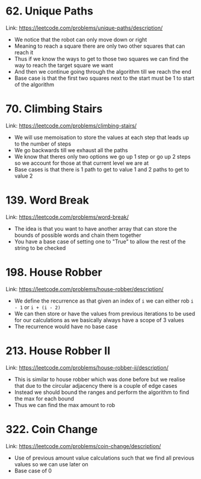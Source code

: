 # 62. Unique Paths

Link: https://leetcode.com/problems/unique-paths/description/

- We notice that the robot can only move down or right
- Meaning to reach a square there are only two other squares that can reach it
- Thus if we know the ways to get to those two squares we can find the way to reach the target square we want
- And then we continue going through the algorithm till we reach the end
- Base case is that the first two squares next to the start must be 1 to start of the algorithm

# 70. Climbing Stairs

Link: https://leetcode.com/problems/climbing-stairs/

- We will use memoisation to store the values at each step that leads up to the number of steps
- We go backwards till we exhaust all the paths
- We know that theres only two options we go up 1 step or go up 2 steps so we account for those at that current level we are at
- Base cases is that there is 1 path to get to value 1 and 2 paths to get to value 2

# 139. Word Break

Link: https://leetcode.com/problems/word-break/

- The idea is that you want to have another array that can store the bounds of possible words and chain them together
- You have a base case of setting one to "True" to allow the rest of the string to be checked

# 198. House Robber

Link: https://leetcode.com/problems/house-robber/description/

- We define the recurrence as that given an index of `i` we can either rob `i - 1` or `i + (i - 2)`
- We can then store or have the values from previous iterations to be used for our calculations as we basically always have a scope of 3 values
- The recurrence would have no base case

# 213. House Robber II

Link: https://leetcode.com/problems/house-robber-ii/description/

- This is similar to house robber which was done before but we realise that due to the circular adjacency there is a couple of edge cases
- Instead we should bound the ranges and perform the algorithm to find the max for each bound
- Thus we can find the max amount to rob

# 322. Coin Change

Link: https://leetcode.com/problems/coin-change/description/

- Use of previous amount value calculations such that we find all previous values so we can use later on
- Base case of 0

